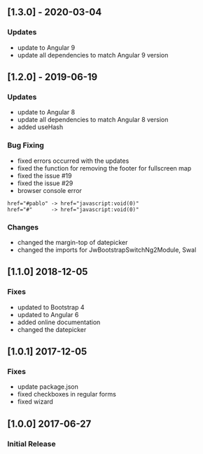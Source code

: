 ## [1.3.0] - 2020-03-04
### Updates
- update to Angular 9
- update all dependencies to match Angular 9 version

## [1.2.0] - 2019-06-19
### Updates
- update to Angular 8
- update all dependencies to match Angular 8 version
- added useHash
### Bug Fixing
- fixed errors occurred with the updates
- fixed the function for removing the footer for fullscreen map
- fixed the issue #19
- fixed the issue #29
- browser console error
```
href="#pablo" -> href="javascript:void(0)"
href="#"      -> href="javascript:void(0)"
```
### Changes
- changed the margin-top of datepicker
- changed the imports for JwBootstrapSwitchNg2Module, Swal

## [1.1.0] 2018-12-05
### Fixes
- updated to Bootstrap 4
- updated to Angular 6
- added online documentation
- changed the datepicker

## [1.0.1] 2017-12-05
### Fixes
- update package.json
- fixed checkboxes in regular forms
- fixed wizard

## [1.0.0] 2017-06-27
### Initial Release

